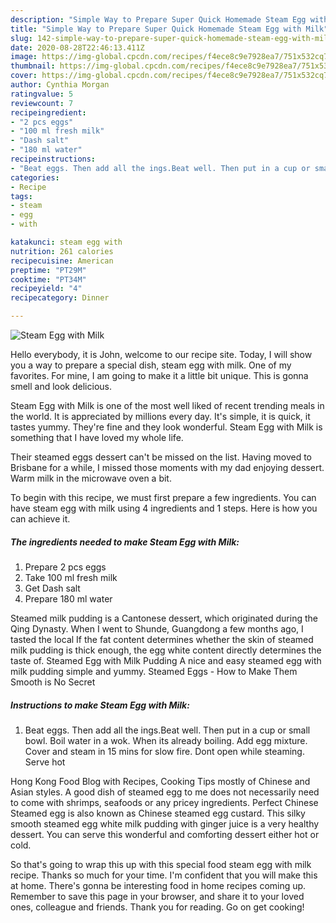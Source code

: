 ```yaml
---
description: "Simple Way to Prepare Super Quick Homemade Steam Egg with Milk"
title: "Simple Way to Prepare Super Quick Homemade Steam Egg with Milk"
slug: 142-simple-way-to-prepare-super-quick-homemade-steam-egg-with-milk
date: 2020-08-28T22:46:13.411Z
image: https://img-global.cpcdn.com/recipes/f4ece8c9e7928ea7/751x532cq70/steam-egg-with-milk-recipe-main-photo.jpg
thumbnail: https://img-global.cpcdn.com/recipes/f4ece8c9e7928ea7/751x532cq70/steam-egg-with-milk-recipe-main-photo.jpg
cover: https://img-global.cpcdn.com/recipes/f4ece8c9e7928ea7/751x532cq70/steam-egg-with-milk-recipe-main-photo.jpg
author: Cynthia Morgan
ratingvalue: 5
reviewcount: 7
recipeingredient:
- "2 pcs eggs"
- "100 ml fresh milk"
- "Dash salt"
- "180 ml water"
recipeinstructions:
- "Beat eggs. Then add all the ings.Beat well. Then put in a cup or small bowl. Boil water in a wok. When its already boiling. Add egg mixture. Cover and steam in 15 mins for slow fire. Dont open while steaming. Serve hot"
categories:
- Recipe
tags:
- steam
- egg
- with

katakunci: steam egg with 
nutrition: 261 calories
recipecuisine: American
preptime: "PT29M"
cooktime: "PT34M"
recipeyield: "4"
recipecategory: Dinner

---
```



![Steam Egg with Milk](https://img-global.cpcdn.com/recipes/f4ece8c9e7928ea7/751x532cq70/steam-egg-with-milk-recipe-main-photo.jpg)

Hello everybody, it is John, welcome to our recipe site. Today, I will show you a way to prepare a special dish, steam egg with milk. One of my favorites. For mine, I am going to make it a little bit unique. This is gonna smell and look delicious.

Steam Egg with Milk is one of the most well liked of recent trending meals in the world. It is appreciated by millions every day. It's simple, it is quick, it tastes yummy. They're fine and they look wonderful. Steam Egg with Milk is something that I have loved my whole life.

Their steamed eggs dessert can&#39;t be missed on the list. Having moved to Brisbane for a while, I missed those moments with my dad enjoying dessert. Warm milk in the microwave oven a bit.


To begin with this recipe, we must first prepare a few ingredients. You can have steam egg with milk using 4 ingredients and 1 steps. Here is how you can achieve it.

<!--inarticleads1-->

##### The ingredients needed to make Steam Egg with Milk:

1. Prepare 2 pcs eggs
1. Take 100 ml fresh milk
1. Get Dash salt
1. Prepare 180 ml water


Steamed milk pudding is a Cantonese dessert, which originated during the Qing Dynasty. When I went to Shunde, Guangdong a few months ago, I tasted the local If the fat content determines whether the skin of steamed milk pudding is thick enough, the egg white content directly determines the taste of. Steamed Egg with Milk Pudding A nice and easy steamed egg with milk pudding simple and yummy. Steamed Eggs - How to Make Them Smooth is No Secret 

<!--inarticleads2-->

##### Instructions to make Steam Egg with Milk:

1. Beat eggs. Then add all the ings.Beat well. Then put in a cup or small bowl. Boil water in a wok. When its already boiling. Add egg mixture. Cover and steam in 15 mins for slow fire. Dont open while steaming. Serve hot


Hong Kong Food Blog with Recipes, Cooking Tips mostly of Chinese and Asian styles. A good dish of steamed egg to me does not necessarily need to come with shrimps, seafoods or any pricey ingredients. Perfect Chinese Steamed egg is also known as Chinese steamed egg custard. This silky smooth steamed egg white milk pudding with ginger juice is a very healthy dessert. You can serve this wonderful and comforting dessert either hot or cold. 

So that's going to wrap this up with this special food steam egg with milk recipe. Thanks so much for your time. I'm confident that you will make this at home. There's gonna be interesting food in home recipes coming up. Remember to save this page in your browser, and share it to your loved ones, colleague and friends. Thank you for reading. Go on get cooking!
